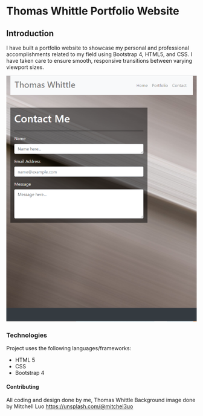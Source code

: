 # Thomas Whittle Portfolio Website


## Introduction
   I have built a portfolio website to showcase my personal and
professional accomplishments related to my field using Bootstrap 4,
HTML5, and CSS. I have taken care to ensure smooth, responsive transitions between varying viewport sizes.

![Contact page screenshot](Assets/Images/portfolio-screenshot.png)


### Technologies
Project uses the following languages/frameworks:
* HTML 5
* CSS
* Bootstrap 4

#### Contributing
All coding and design done by me, Thomas Whittle
Background image done by Mitchell Luo https://unsplash.com/@mitchel3uo
